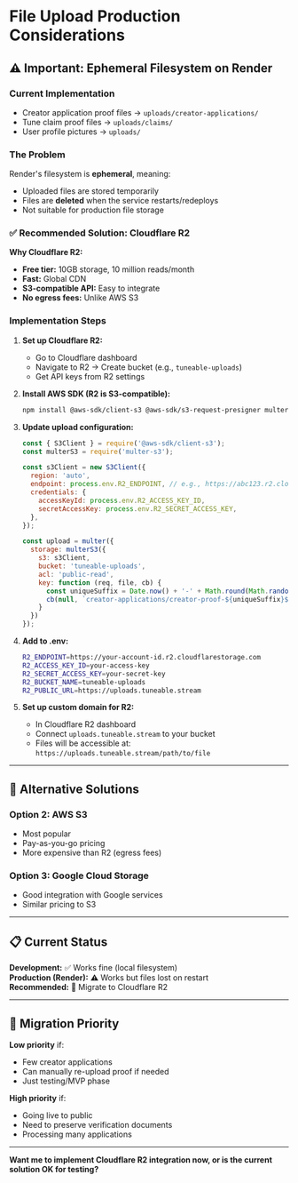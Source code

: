 # File Upload Production Considerations

## ⚠️ Important: Ephemeral Filesystem on Render

### Current Implementation
- Creator application proof files → `uploads/creator-applications/`
- Tune claim proof files → `uploads/claims/`
- User profile pictures → `uploads/`

### The Problem
Render's filesystem is **ephemeral**, meaning:
- Uploaded files are stored temporarily
- Files are **deleted** when the service restarts/redeploys
- Not suitable for production file storage

### ✅ Recommended Solution: Cloudflare R2

**Why Cloudflare R2:**
- **Free tier:** 10GB storage, 10 million reads/month
- **Fast:** Global CDN
- **S3-compatible API:** Easy to integrate
- **No egress fees:** Unlike AWS S3

### Implementation Steps

1. **Set up Cloudflare R2:**
   - Go to Cloudflare dashboard
   - Navigate to R2 → Create bucket (e.g., `tuneable-uploads`)
   - Get API keys from R2 settings

2. **Install AWS SDK (R2 is S3-compatible):**
   ```bash
   npm install @aws-sdk/client-s3 @aws-sdk/s3-request-presigner multer-s3
   ```

3. **Update upload configuration:**
   ```javascript
   const { S3Client } = require('@aws-sdk/client-s3');
   const multerS3 = require('multer-s3');

   const s3Client = new S3Client({
     region: 'auto',
     endpoint: process.env.R2_ENDPOINT, // e.g., https://abc123.r2.cloudflarestorage.com
     credentials: {
       accessKeyId: process.env.R2_ACCESS_KEY_ID,
       secretAccessKey: process.env.R2_SECRET_ACCESS_KEY,
     },
   });

   const upload = multer({
     storage: multerS3({
       s3: s3Client,
       bucket: 'tuneable-uploads',
       acl: 'public-read',
       key: function (req, file, cb) {
         const uniqueSuffix = Date.now() + '-' + Math.round(Math.random() * 1E9);
         cb(null, `creator-applications/creator-proof-${uniqueSuffix}${path.extname(file.originalname)}`);
       }
     })
   });
   ```

4. **Add to .env:**
   ```bash
   R2_ENDPOINT=https://your-account-id.r2.cloudflarestorage.com
   R2_ACCESS_KEY_ID=your-access-key
   R2_SECRET_ACCESS_KEY=your-secret-key
   R2_BUCKET_NAME=tuneable-uploads
   R2_PUBLIC_URL=https://uploads.tuneable.stream
   ```

5. **Set up custom domain for R2:**
   - In Cloudflare R2 dashboard
   - Connect `uploads.tuneable.stream` to your bucket
   - Files will be accessible at: `https://uploads.tuneable.stream/path/to/file`

---

## 🔄 Alternative Solutions

### Option 2: AWS S3
- Most popular
- Pay-as-you-go pricing
- More expensive than R2 (egress fees)

### Option 3: Google Cloud Storage
- Good integration with Google services
- Similar pricing to S3

---

## 📋 Current Status

**Development:** ✅ Works fine (local filesystem)  
**Production (Render):** ⚠️ Works but files lost on restart  
**Recommended:** 🚀 Migrate to Cloudflare R2

---

## 🎯 Migration Priority

**Low priority** if:
- Few creator applications
- Can manually re-upload proof if needed
- Just testing/MVP phase

**High priority** if:
- Going live to public
- Need to preserve verification documents
- Processing many applications

---

**Want me to implement Cloudflare R2 integration now, or is the current solution OK for testing?**

